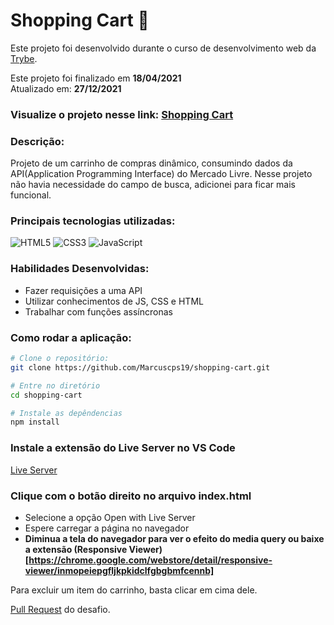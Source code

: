 # Shopping Cart :shopping_cart:

Este projeto foi desenvolvido durante o curso de desenvolvimento web da [Trybe](https://www.betrybe.com/).

Este projeto foi finalizado em **18/04/2021** <br>
Atualizado em: **27/12/2021**

### Visualize o projeto nesse link: [Shopping Cart](https://marcuscps19.github.io/shopping-cart/)

### Descrição:
Projeto de um carrinho de compras dinâmico, consumindo dados da API(Application Programming Interface) do Mercado Livre.
Nesse projeto não havia necessidade do campo de busca, adicionei para ficar mais funcional.

### Principais tecnologias utilizadas:
![HTML5](https://img.shields.io/badge/html5-%23E34F26.svg?style=for-the-badge&logo=html5&logoColor=white)
![CSS3](https://img.shields.io/badge/css3-%231572B6.svg?style=for-the-badge&logo=css3&logoColor=white)
![JavaScript](https://img.shields.io/badge/javascript-%23323330.svg?style=for-the-badge&logo=javascript&logoColor=%23F7DF1E)

### Habilidades Desenvolvidas: 

- Fazer requisições a uma API
- Utilizar conhecimentos de JS, CSS e HTML
- Trabalhar com funções assíncronas

### Como rodar a aplicação:

```bash
# Clone o repositório:
git clone https://github.com/Marcuscps19/shopping-cart.git

# Entre no diretório
cd shopping-cart

# Instale as depêndencias
npm install
```

### Instale a extensão do Live Server no VS Code
[Live Server](https://marketplace.visualstudio.com/items?itemName=ritwickdey.LiveServer)

### Clique com o botão direito no arquivo index.html
- Selecione a opção Open with Live Server
- Espere carregar a página no navegador
- **Diminua a tela do navegador para ver o efeito do media query ou baixe a extensão (Responsive Viewer)[https://chrome.google.com/webstore/detail/responsive-viewer/inmopeiepgfljkpkidclfgbgbmfcennb]**

Para excluir um item do carrinho, basta clicar em cima dele.

[Pull Request](https://github.com/tryber/sd-010-a-project-shopping-cart/pull/42) do desafio.
